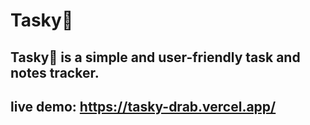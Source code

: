 # Tasky🎯

## Tasky🎯 is a simple and user-friendly task and notes tracker.

## live demo: https://tasky-drab.vercel.app/
